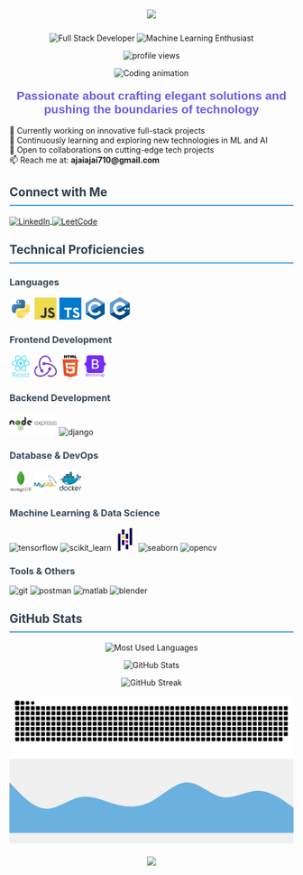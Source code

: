 <h1 align="center">
  <a href="https://git.io/typing-svg">
    <img src="https://readme-typing-svg.herokuapp.com/?lines=Hello,+World!;I'm+Thakur+Jaideep+Singh;Welcome+to+my+profile!&center=true&size=30&color=f75c7e&background=FFFFFF00&vCenter=true&width=450&height=60&duration=4000&pause=1000">
  </a>
</h1>

<p align="center">
  <img src="https://img.shields.io/badge/Full%20Stack-Developer-blue?style=for-the-badge&logo=visual-studio-code&logoColor=white&labelColor=2b2b2b" alt="Full Stack Developer" />
  <img src="https://img.shields.io/badge/Machine%20Learning-Enthusiast-green?style=for-the-badge&logo=tensorflow&logoColor=white&labelColor=2b2b2b" alt="Machine Learning Enthusiast" />
</p>

<p align="center">
  <img src="https://komarev.com/ghpvc/?username=jaideep190&label=Profile%20views&color=0e75b6&style=flat" alt="profile views" />
</p>

<div align="center">
  <img src="https://media.giphy.com/media/dWesBcTLavkZuG35MI/giphy.gif" width="600" height="300" alt="Coding animation"/>
</div>

<h2 align="center" style="color: #6c5ce7; font-family: 'Montserrat', sans-serif; margin-top: 20px;">
  Passionate about crafting elegant solutions and pushing the boundaries of technology
</h2>

<ul style="list-style-type: none; padding-left: 0;">
  <li>🔭 Currently working on innovative full-stack projects</li>
  <li>🌱 Continuously learning and exploring new technologies in ML and AI</li>
  <li>👯 Open to collaborations on cutting-edge tech projects</li>
  <li>📫 Reach me at: <strong>ajaiajai710@gmail.com</strong></li>
</ul>

<h2 style="color: #2c3e50; border-bottom: 2px solid #3498db; padding-bottom: 10px;">Connect with Me</h2>

<p align="left">
  <a href="https://linkedin.com/in/jaideep190" target="blank">
    <img align="center" src="https://raw.githubusercontent.com/rahuldkjain/github-profile-readme-generator/master/src/images/icons/Social/linked-in-alt.svg" alt="LinkedIn" height="30" width="40" />
  </a>
  <a href="https://www.leetcode.com/jaideep_8653" target="blank">
    <img align="center" src="https://raw.githubusercontent.com/rahuldkjain/github-profile-readme-generator/master/src/images/icons/Social/leet-code.svg" alt="LeetCode" height="30" width="40" />
  </a>
</p>

<h2 style="color: #2c3e50; border-bottom: 2px solid #3498db; padding-bottom: 10px;">Technical Proficiencies</h2>

<h3 style="color: #34495e;">Languages</h3>
<p align="left">
  <img src="https://raw.githubusercontent.com/devicons/devicon/master/icons/python/python-original.svg" alt="python" width="40" height="40"/>
  <img src="https://raw.githubusercontent.com/devicons/devicon/master/icons/javascript/javascript-original.svg" alt="javascript" width="40" height="40"/>
  <img src="https://raw.githubusercontent.com/devicons/devicon/master/icons/typescript/typescript-original.svg" alt="typescript" width="40" height="40"/>
  <img src="https://raw.githubusercontent.com/devicons/devicon/master/icons/c/c-original.svg" alt="c" width="40" height="40"/>
  <img src="https://raw.githubusercontent.com/devicons/devicon/master/icons/cplusplus/cplusplus-original.svg" alt="cplusplus" width="40" height="40"/>
</p>

<h3 style="color: #34495e;">Frontend Development</h3>
<p align="left">
  <img src="https://raw.githubusercontent.com/devicons/devicon/master/icons/react/react-original-wordmark.svg" alt="react" width="40" height="40"/>
  <img src="https://raw.githubusercontent.com/devicons/devicon/master/icons/redux/redux-original.svg" alt="redux" width="40" height="40"/>
  <img src="https://raw.githubusercontent.com/devicons/devicon/master/icons/html5/html5-original-wordmark.svg" alt="html5" width="40" height="40"/>
  <img src="https://raw.githubusercontent.com/devicons/devicon/master/icons/bootstrap/bootstrap-plain-wordmark.svg" alt="bootstrap" width="40" height="40"/>
</p>

<h3 style="color: #34495e;">Backend Development</h3>
<p align="left">
  <img src="https://raw.githubusercontent.com/devicons/devicon/master/icons/nodejs/nodejs-original-wordmark.svg" alt="nodejs" width="40" height="40"/>
  <img src="https://raw.githubusercontent.com/devicons/devicon/master/icons/express/express-original-wordmark.svg" alt="express" width="40" height="40"/>
  <img src="https://cdn.worldvectorlogo.com/logos/django.svg" alt="django" width="40" height="40"/>
</p>

<h3 style="color: #34495e;">Database & DevOps</h3>
<p align="left">
  <img src="https://raw.githubusercontent.com/devicons/devicon/master/icons/mongodb/mongodb-original-wordmark.svg" alt="mongodb" width="40" height="40"/>
  <img src="https://raw.githubusercontent.com/devicons/devicon/master/icons/mysql/mysql-original-wordmark.svg" alt="mysql" width="40" height="40"/>
  <img src="https://raw.githubusercontent.com/devicons/devicon/master/icons/docker/docker-original-wordmark.svg" alt="docker" width="40" height="40"/>
</p>

<h3 style="color: #34495e;">Machine Learning & Data Science</h3>
<p align="left">
  <img src="https://www.vectorlogo.zone/logos/tensorflow/tensorflow-icon.svg" alt="tensorflow" width="40" height="40"/>
  <img src="https://upload.wikimedia.org/wikipedia/commons/0/05/Scikit_learn_logo_small.svg" alt="scikit_learn" width="40" height="40"/>
  <img src="https://raw.githubusercontent.com/devicons/devicon/2ae2a900d2f041da66e950e4d48052658d850630/icons/pandas/pandas-original.svg" alt="pandas" width="40" height="40"/>
  <img src="https://seaborn.pydata.org/_images/logo-mark-lightbg.svg" alt="seaborn" width="40" height="40"/>
  <img src="https://www.vectorlogo.zone/logos/opencv/opencv-icon.svg" alt="opencv" width="40" height="40"/>
</p>

<h3 style="color: #34495e;">Tools & Others</h3>
<p align="left">
  <img src="https://www.vectorlogo.zone/logos/git-scm/git-scm-icon.svg" alt="git" width="40" height="40"/>
  <img src="https://www.vectorlogo.zone/logos/getpostman/getpostman-icon.svg" alt="postman" width="40" height="40"/>
  <img src="https://upload.wikimedia.org/wikipedia/commons/2/21/Matlab_Logo.png" alt="matlab" width="40" height="40"/>
  <img src="https://download.blender.org/branding/community/blender_community_badge_white.svg" alt="blender" width="40" height="40"/>
</p>

<h2 style="color: #2c3e50; border-bottom: 2px solid #3498db; padding-bottom: 10px;">GitHub Stats</h2>

<p align="center">
  <img src="https://github-readme-stats.vercel.app/api/top-langs?username=jaideep190&show_icons=true&locale=en&layout=compact&theme=radical" alt="Most Used Languages" />
</p>

<p align="center">
  <img src="https://github-readme-stats.vercel.app/api?username=jaideep190&show_icons=true&locale=en&theme=radical" alt="GitHub Stats" />
</p>

<p align="center">
  <img src="https://github-readme-streak-stats.herokuapp.com/?user=jaideep190&theme=radical" alt="GitHub Streak" />
</p>

<div align="center">
  <a href="https://github.com/Platane/snk" target="_blank">
    <img src="https://github.com/Platane/snk/raw/output/github-contribution-grid-snake.svg" alt="snake" />
  </a>
</div>

<div style="position: relative; width: 100%; height: 150px; background: #f0f0f0;">
  <svg style="position: absolute; bottom: 0; width: 100%; height: 100%;" viewBox="0 0 1440 320">
    <path fill="#3498db" fill-opacity="0.7" d="M0,64L30,96C60,128,120,192,180,197.3C240,203,300,149,360,138.7C420,128,480,160,540,176C600,192,660,192,720,160C780,128,840,64,900,64C960,64,1020,128,1080,138.7C1140,149,1200,107,1260,106.7C1320,107,1380,149,1410,170.7L1440,192L1440,320L1410,320C1380,320,1320,320,1260,320C1200,320,1140,320,1080,320C1020,320,960,320,900,320C840,320,780,320,720,320C660,320,600,320,540,320C480,320,420,320,360,320C300,320,240,320,180,320C120,320,60,320,30,320H0V64Z"></path>
  </svg>
</div>

<h3 align="center">
  <a href="https://git.io/typing-svg">
    <img src="https://readme-typing-svg.herokuapp.com/?lines=Thank+you+for+visiting!;Have+a+great+day!&center=true&size=30">
  </a>
</h3>
